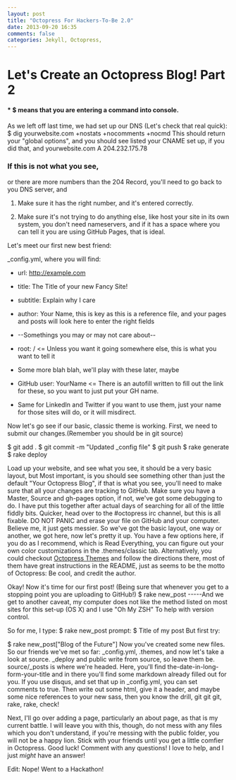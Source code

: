 ```yaml
---
layout: post
title: "Octopress For Hackers-To-Be 2.0"
date: 2013-09-20 16:35
comments: false
categories: Jekyll, Octopress,
---
```


# Let's Create an Octopress Blog! Part 2 #


#### * $ means that you are entering a command into console. ####
As we left off last time, we had set up our DNS (Let's check that real quick):
$ dig yourwebsite.com +nostats +nocomments +nocmd
This should return your "global options", and you should see listed your CNAME set up, if you did that, and yourwebsite.com  A  204.232.175.78</p>
### If this is not what you see, ###
or there are more numbers than the 204 Record, you'll need to go back to you DNS server, and

1. Make sure it has the right number, and it's entered correctly.

2. Make sure it's not trying to do anything else, like host your site in its own system, you don't need nameservers, and if it has a space where you can tell it you are using GitHub Pages, that is ideal.


Let's meet our first new best friend:

\_config.yml, where you will find:

+ url: http://example.com
+ title: The Title of your new Fancy Site!
+ subtitle: Explain why I care
+ author: Your Name, this is key as this is a reference file, and your pages and posts will look here to enter the right fields

+ --Somethings you may or may not care about--

+ root: /  <= Unless you want it going somewhere else, this is what you want to tell it
+ Some more blah blah, we'll play with these later, maybe
+ GitHub user: YourName <= There is an autofill written to fill out the link for these, so you want to just put your GH name.
+ Same for LinkedIn and Twitter if you want to use them, just your name for those sites will do, or it will misdirect.

Now let's go see if our basic, classic theme is working. First, we need to submit our changes.(Remember you should be in git source)

$ git add .
$ git commit -m "Updated \_config file"
$ git push
$ rake generate
$ rake deploy

Load up your website, and see what you see, it should be a very basic layout, but Most important, is you should see something other than just the default "Your Octopress Blog", if that is what you see, you'll need to make sure that all your changes are tracking to GitHub. Make sure you have a Master, Source and gh-pages option, if not, we've got some debugging to do. I have put this together after actual days of searching for all of the little fiddly bits. Quicker, head over to the #octopress irc channel, but this is all fixable.
DO NOT PANIC and erase your file on GitHub and your computer. Believe me, it just gets messier.
So we've got the basic layout, one way or another, we got here, now let's pretty it up.
You have a few options here, if you do as I recommend, which is Read Everything, you can figure out your own color customizations in the .themes/classic tab. Alternatively, you could checkout <a href =http://opthemes.com/>Octopress Themes</a> and follow the directions there, most of them have great instructions in the README, just as seems to be the motto of Octopress: Be cool, and credit the author.</p>
Okay! Now it's time for our first post! (Being sure that whenever you get to a stopping point you are uploading to GitHub!)
$ rake new_post  -----And we get to another caveat, my computer does not like the method listed on most sites for this set-up (OS X) and I use "Oh My ZSH" To help with version control.

So for me, I type:
$ rake new_post
prompt: $ Title of my post But first try:

$ rake new_post["Blog of the Future"]
Now you've created some new files. So our friends we've met so far: \_config.yml, .themes, and now let's take a look at source.
\_deploy and public write from source, so leave them be. source/\_posts is where we're headed.
Here, you'll find the-date-in-long-form-your-title and in there you'll find some markdown already filled out for you.
If you use disqus, and set that up in \_config.yml, you can set comments to true. Then write out some html, give it a header, and maybe some nice references to your new sass, then you know the drill, git git git, rake, rake, check!

Next, I'll go over adding a page, particularly an about page, as that is my current battle. I will leave you with this, though, do not mess with any files which you don't understand, if you're messing with the public folder, you will not be a happy lion. Stick with your friends until you get a little comfier in Octopress. Good luck! Comment with any questions! I love to help, and I just *might* have an answer!

Edit: Nope! Went to a Hackathon!

